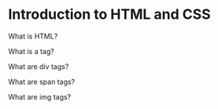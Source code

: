 # Introduction to HTML and CSS


What is HTML?

What is a tag?

What are div tags?

What are span tags?

What are img tags?